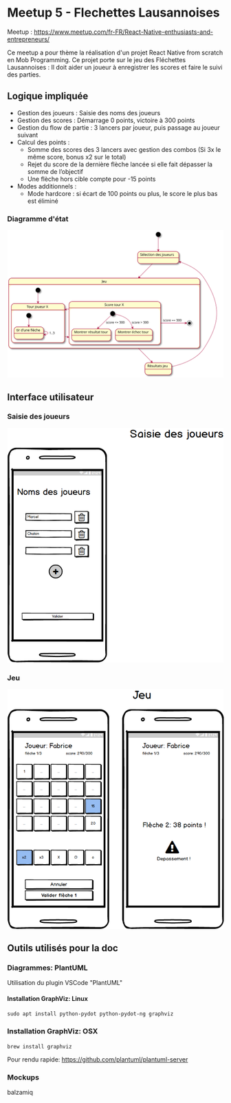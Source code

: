# Meetup 5 - Flechettes Lausannoises
Meetup : https://www.meetup.com/fr-FR/React-Native-enthusiasts-and-entrepreneurs/

Ce meetup a pour thème la réalisation d'un projet React Native from scratch en Mob Programming.
Ce projet porte sur le jeu des Fléchettes Lausannoises : Il doit aider un joueur à enregistrer les scores et faire le suivi des parties.

## Logique impliquée
- Gestion des joueurs : Saisie des noms des joueurs
- Gestion des scores  : Démarrage 0 points, victoire à 300 points
- Gestion du flow de partie : 3 lancers par joueur, puis passage au joueur suivant
- Calcul des points : 
    - Somme des scores des 3 lancers avec gestion des combos (Si 3x le même score, bonus x2 sur le total)
    - Rejet du score de la dernière flèche lancée si elle fait dépasser la somme de l’objectif
    - Une flèche hors cible compte pour -15 points
- Modes additionnels :
    - Mode hardcore : si écart de 100 points ou plus, le score le plus bas est éliminé

### Diagramme d'état
<img src="./doc/diagrams/game-states.svg">

## Interface utilisateur
### Saisie des joueurs
<img src="./doc/mockups/Saisie des joueurs.png">

### Jeu
<img src="./doc/mockups/Jeu.png">

## Outils utilisés pour la doc
### Diagrammes: PlantUML
Utilisation du plugin VSCode "PlantUML"
#### Installation GraphViz: Linux
```
sudo apt install python-pydot python-pydot-ng graphviz
```
### Installation GraphViz: OSX
```
brew install graphviz
```
Pour rendu rapide:
https://github.com/plantuml/plantuml-server

### Mockups
balzamiq